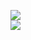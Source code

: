[![](https://img.shields.io/badge/Made%20With-Github%20Spray-lightgrey.svg?style=for-the-badge&logo=github)](https://github.com/Annihil/github-spray#3660)  
[![](https://i.imgur.com/2DrTn0Z.gif)](https://github.com/Annihil/github-spray)